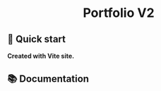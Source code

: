 <h1 align="center">
  Portfolio V2
</h1>

## 🚀 Quick start

**Created with Vite site.**

## 📚 Documentation
